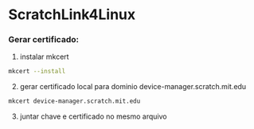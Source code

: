 # ScratchLink4Linux

### Gerar certificado:
1. instalar mkcert 
```bash 
mkcert --install
```

2. gerar certificado local para dominio device-manager.scratch.mit.edu
```bash 
mkcert device-manager.scratch.mit.edu
``` 

3. juntar chave e certificado no mesmo arquivo
